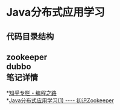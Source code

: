 # Java分布式应用学习
代码目录结构
------
zookeeper</br>
dubbo</br>
笔记详情
------
*[知乎专栏 - 编程之路](https://zhuanlan.zhihu.com/coding4fun)  </br>
  *[Java分布式应用学习(1) ---- 初识Zookeeper](https://zhuanlan.zhihu.com/p/24996631)  </br>
